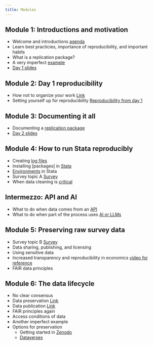 ```yaml
---
title: Modules
---
```


## Module 1: Introductions and motivation
- Welcome and introductions [agenda](https://larsvilhuber.github.io/summer-school-qicss-2025/presentation/presentation.html#/walkthrough-of-the-agenda)
- Learn best practicies, importance of reproducibility, and important habits
- What is a replication package?
- A very imperfect [example](https://larsvilhuber.github.io/summer-school-qicss-2025/presentation/01-very-imperfect-example.html#/title-slide)
- [Day 1 slides](https://larsvilhuber.github.io/summer-school-qicss-2025/presentation/presentation.html#/title-slide) 

## Module 2: Day 1 reproducibility
- How not to organize your work [Link](https://utoronto-my.sharepoint.com/:p:/g/personal/michael_stepner_utoronto_ca/EQw-DkVwVvRKsFqMDR2poHYBzUCa4HeG02YJYB6fLqiUnA?rtime=rgDQ5zav3Ug)
- Setting yourself up for reproducibility [Reproducibility from day 1](https://larsvilhuber.github.io/day1-tutorial/#/title-slide)

## Module 3: Documenting it all
- Documenting a [replication package](https://larsvilhuber.github.io/readme-presentation/#/title-slide)
- [Day 2 slides](https://larsvilhuber.github.io/summer-school-qicss-2025/presentation/day2.html#/title-slide)
  
## Module 4: How to run Stata reproducibly
- Creating [log files](https://larsvilhuber.github.io/self-checking-reproducibility/presentation/#/creating-log-files)
- Installing [packages] in [Stata](https://larsvilhuber.github.io/self-checking-reproducibility/presentation/#/environments)
- [Environments](https://larsvilhuber.github.io/self-checking-reproducibility/12-environments-in-stata.html) in Stata
- Survey topic A [Survey](https://cornell.yul1.qualtrics.com/jfe/form/SV_cNkhKL69K2Ob7o2)
- When data cleaning is [critical](https://github.com/labordynamicsinstitute/very-imperfect-example-lesson/blob/main/programs/01_dataclean.do#L40) 

## Intermezzo: API and AI
- What to do when data comes from an [API](https://github.com/labordynamicsinstitute/alfred_example/)
- What to do when part of the process uses [AI or LLMs](https://larsvilhuber.github.io/reproducibility-for-llm/presentation/#/title-slide)

## Module 5: Preserving raw survey data
- Survey topic B [Survey](https://cornell.yul1.qualtrics.com/jfe/form/SV_cNkhKL69K2Ob7o2)
- Data sharing, publishing, and licensing
- Using sensitive data
- Increased transparency and reproducibility in economics [video for reference](https://www.youtube.com/watch?v=pj-y3dLDOEA)
- FAIR data principles

## Module 6: The data lifecycle
- No clear consensus
- Data preservation [Link](https://larsvilhuber.github.io/summer-school-qicss-2025/presentation/day2.html#/what-is-preservation)
- Data publication [Link](https://larsvilhuber.github.io/summer-school-qicss-2025/presentation/day2.html#/what-is-publication)
- FAIR principles again
- Access conditions of data
- Another imperfect example
- Options for preservation
  - Getting started in [Zenodo](https://sandbox.zenodo.org/)
  - [Dataverses](https://borealisdata.ca/)
 
